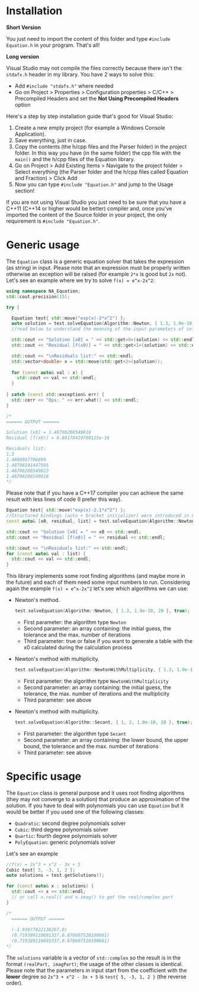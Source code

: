 # Installation

**Short Version**

You just need to import the content of this folder and type `#include Equation.h` in your program. That's all!

**Long version**

Visual Studio may not compile the files correctly because there isn't the `stdafx.h` header in my library. You have 2 ways to solve this:

 - Add `#include "stdafx.h"` where needed
 - Go on Project > Properties > Configuration properties > C/C++ > Precompiled Headers and set the **Not Using Precompiled Headers** option

Here's a step by step installation guide that's good for Visual Studio:

 1. Create a new empty project (for example a Windows Console Application).
 2. Save everything, just in case.
 3. Copy the contents (the h/cpp files and the Parser folder) in the project folder. In this way you have (in the same folder) the cpp file with the `main()` and the h/cpp files of the Equation library.
 4. Go on Project > Add Existing Items > Navigate to the project folder > Select everything (the Parser folder and the h/cpp files called Equation and Fraction) > Click Add
 5. Now you can type `#include "Equation.h"` and jump to the Usage section!

If you are not using Visual Studio you just need to be sure that you have a C++11 (C++14 or higher would be better) compiler and, once you've imported the content of the Source folder in your project, the only requirement is `#include "Equation.h"`.

# Generic usage

The `Equation` class is a generic equation solver that takes the expression (as string) in input. Please note that an expression must be properly written otherwise an exception will be raised (for example `2*x` is good but `2x` not). Let's see an example where we try to solve `f(x) = e^x-2x^2`:

``` c++
using namespace NA_Equation;
std::cout.precision(15);

try {

  Equation test{ std::move("exp(x)-2*x^2") };
  auto solution = test.solveEquation(Algorithm::Newton, { 1.3, 1.0e-10, 20 }, true);
  //read below to understand the meaning of the input parameters of solveEquation()

  std::cout << "Solution [x0] = " << std::get<0>(solution) << std::endl;
  std::cout << "Residual [f(x0)] = " << std::get<1>(solution) << std::endl;

  std::cout << "\nResiduals list:" << std::endl;
  std::vector<double> x = std::move(std::get<2>(solution));
  
  for (const auto& val : x) {
    std::cout << val << std::endl;
  }
	
} catch (const std::exception& err) {
  std::cerr << "Ops: " << err.what() << std::endl;
}

/* 
====== OUTPUT ======

Solution [x0] = 1.48796206549818
Residual [f(x0)] = 8.88178419700125e-16

Residuals list:
1.3
1.4889957706899
1.48796191447505
1.48796206549823
1.48796206549818
*/
```

Please note that if you have a C++17 compiler you can achieve the same result with less lines of code (I prefer this way).

```c++
Equation test{ std::move("exp(x)-2.1*x^2") };
//Structured bindings (auto + bracket initializer) were introduced in C++17
const auto& [x0, residual, list] = test.solveEquation(Algorithm::Newton, { 1.3, 1.0e-10, 20 }, true);

std::cout << "Solution [x0] = " << x0 << std::endl;
std::cout << "Residual [f(x0)] = " << residual << std::endl;

std::cout << "\nResiduals list:" << std::endl;
for (const auto& val : list) {
  std::cout << val << std::endl;
}
```	

This library implements some root finding algorithms (and maybe more in the future) and each of them need some input numbers to run. Considering again the example `f(x) = e^x-2x^2` let's see which algorithms we can use:

 - Newton's method.
   ```c++
   test.solveEquation(Algorithm::Newton, { 1.3, 1.0e-10, 20 }, true);
   ```
     - First parameter: the algorithm type `Newton`
     - Second parameter: an array containing: the initial guess, the tolerance and the max. number of iterations
     - Third parameter: true or false if you want to generate a table with the x0 calculated during the calculation process
     
  - Newton's method with multiplicity.
    ```c++
    test.solveEquation(Algorithm::NewtonWithMultiplicity, { 1.3, 1.0e-10, 20. 1 }, true);
    ```
     - First parameter: the algorithm type `NewtonWithMultiplicity`
     - Second parameter: an array containing: the initial guess, the tolerance, the max. number of iterations and the multiplicity
     - Third parameter: see above
     
  - Newton's method with multiplicity.
    ```c++
    test.solveEquation(Algorithm::Secant, { 1, 2, 1.0e-10, 20 }, true);
    ```
     - First parameter: the algorithm type `Secant`
     - Second parameter: an array containing: the lower bound, the upper bound, the tolerance and the max. number of iterations
     - Third parameter: see above

# Specific usage

The `Equation` class is general purpose and it uses root finding algorithms (they may not converge to a solution) that produce an approximation of the solution. If you have to deal with polynomials you can use `Equation` but it would be better if you used one of the following classes:

 - `Quadratic`: second degree polynomials solver
 - `Cubic`: third degree polynomials solver
 - `Quartic`: fourth degree polynomials solver
 - `PolyEquation`: generic polynomials solver
 
 Let's see an example
 
 ```c++
 //f(x) = 2x^3 + x^2 - 3x + 5
 Cubic test{ 5, -3, 1, 2 };
 auto solutions = test.getSolutions();

 for (const auto& x : solutions) {
   std::cout << x << std::endl;
   // or call x.real() and x.imag() to get the real/complex part
 }
 
 /*
   ====== OUTPUT ======
   
   (-1.93877822138267,0)
   (0.719389110691337,0.878607528100661)
   (0.719389110691337,0.878607528100661)
 */
 ```
 
The `solutions` variable is a vector of `std::complex` so the result is in the format `(realPart, imagPart)`; the usage of the other classes is identical. Please note that the parameters in input start from the coefficient with the **lower** degree so `2x^3 + x^2 - 3x + 5` is `test{ 5, -3, 1, 2 }` (the reverse order).
